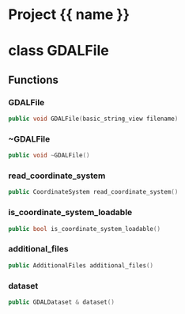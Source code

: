 <script setup>
import {useRoute} from 'vitepress'
const {path} = useRoute()
const tokens = path.split('/')
const words = tokens[2].split('-');
for (let i = 0; i < words.length; i++) {
    words[i] = words[i].charAt(0).toUpperCase() + words[i].slice(1);
    words[i] = words[i].replace('geode', 'Geode')
}
const name = words.join('-');
</script>
# Project {{ name }}

# class GDALFile


## Functions

### GDALFile

```cpp
public void GDALFile(basic_string_view filename)
```


### ~GDALFile

```cpp
public void ~GDALFile()
```


### read_coordinate_system

```cpp
public CoordinateSystem read_coordinate_system()
```


### is_coordinate_system_loadable

```cpp
public bool is_coordinate_system_loadable()
```


### additional_files

```cpp
public AdditionalFiles additional_files()
```


### dataset

```cpp
public GDALDataset & dataset()
```




